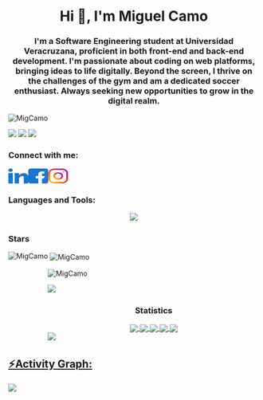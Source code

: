 <h1 align="center">Hi 👋, I'm Miguel Camo</h1>
<h3 align="center">I'm a Software Engineering student at Universidad Veracruzana, proficient in both front-end and back-end development. I'm passionate about coding on web platforms, bringing ideas to life digitally. Beyond the screen, I thrive on the challenges of the gym and am a dedicated soccer enthusiast. Always seeking new opportunities to grow in the digital realm.</h3>
<p align="left"> <img src="https://komarev.com/ghpvc/?username=MigCamo&label=Profile%20views&color=0e75b6&style=flat" alt="MigCamo" /> </p>

<div> <a href="https://www.linkedin.com/in/Miguel Ángel Camo Rincón" target="_blank"><img src="https://img.shields.io/badge/LinkedIn-0077B5?style=for-the-badge&logo=linkedin&logoColor=white" target="_blank"></a>
<a href="https://github.com/MigCamo" target="_blank"><img src="https://img.shields.io/badge/GitHub-100000?style=for-the-badge&logo=github&logoColor=white" target="_blank"></a>
<a href="https://instagram.com/migguelcamo" target="_blank"><img src="https://img.shields.io/badge/Instagram-E4405F?style=for-the-badge&logo=instagram&logoColor=white" target="_blank"></a>
</div><h3 align="left">Connect with me:</h3>
<p align="left">
<a href="https://linkedin.com/in/Miguel Ángel Camo Rincón" target="blank"><img align="center" src="https://raw.githubusercontent.com/teamedwardforever/Readme-Generator/71f25dd8b98329b168142a6b782a107b75eab178/svg/Social/linked-in-alt.svg" alt="Miguel Ángel Camo Rincón" height="30" width="40" /></a><a href="https://fb.com/Miguel Camo" target="blank"><img align="center" src="https://raw.githubusercontent.com/teamedwardforever/Readme-Generator/71f25dd8b98329b168142a6b782a107b75eab178/svg/Social/facebook.svg" alt="Miguel Camo" height="30" width="40" /></a><a href="https://instagram.com/migguelcamo" target="blank"><img align="center" src="https://raw.githubusercontent.com/teamedwardforever/Readme-Generator/71f25dd8b98329b168142a6b782a107b75eab178/svg/Social/instagram.svg" alt="migguelcamo" height="30" width="40" /></a></p>

<h3 align="left">Languages and Tools:</h3>
<p align="center">
  <a href="https://skillicons.dev">
    <img src="https://skillicons.dev/icons?i=laravel,php,javascript,vue,java,nodejs,oracle,mysql,bootstrap,git,docker,notion" />
  </a>
</p>

<h3 align="left">Stars</h3>
<img align="left" height="180em" src="https://github-readme-stats.vercel.app/api/top-langs/?username=MigCamo&theme=gotham&hide_border=false&include_all_commits=false&count_private=false&layout=compact" alt=MigCamo />

<p>&nbsp;<img align="center" height="180em" src="https://github-readme-stats.vercel.app/api?username=MigCamo&show_icons=true&locale=en&theme=gotham" alt="MigCamo" /></p>

<p><img align="center" height="180em" src="https://github-readme-streak-stats.herokuapp.com/?user=MigCamo&theme=gotham" alt="MigCamo" /></p>

<img src="https://user-images.githubusercontent.com/73097560/115834477-dbab4500-a447-11eb-908a-139a6edaec5c.gif"><h3 align="center">Statistics</h3>
<div align="center">
<a href="https://github.com/MigCamo">
<img align="center" src="http://github-profile-summary-cards.vercel.app/api/cards/stats?username=MigCamo&theme=gotham" height="180em" />
<img align="center" src="http://github-profile-summary-cards.vercel.app/api/cards/most-commit-language?username=MigCamo&theme=gotham" height="180em" />
<img align="center" src="http://github-profile-summary-cards.vercel.app/api/cards/repos-per-language?username=MigCamo&theme=gotham" height="180em" />
<img align="center" src="http://github-profile-summary-cards.vercel.app/api/cards/productive-time?username=MigCamo&theme=gotham" height="180em" />
<img align="center" src="http://github-profile-summary-cards.vercel.app/api/cards/profile-details?username=MigCamo&theme=gotham" height="180em" />
</div>
<img src="https://user-images.githubusercontent.com/73097560/115834477-dbab4500-a447-11eb-908a-139a6edaec5c.gif"><h2 align="left">⚡Activity Graph:</h2>
<img align="center" src="https://github-readme-activity-graph.vercel.app/graph?username=MigCamo&theme=gotham"/>
